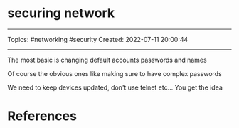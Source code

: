 # securing network
---
Topics: #networking #security
Created: 2022-07-11 20:00:44

---

The most basic is changing default accounts passwords and names

Of course the obvious ones like making sure to have complex passwords

We need to keep devices updated, don't use telnet etc... You get the idea

# References
